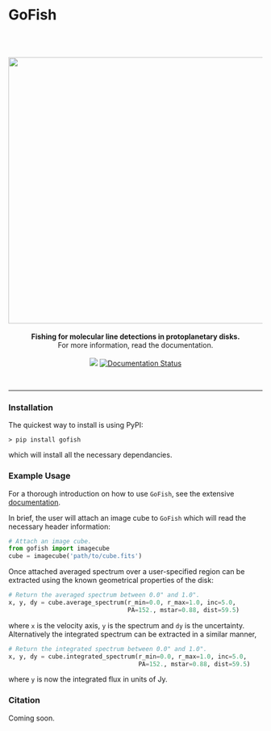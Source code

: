 # GoFish
<bR>
<p align='center'>
  <br/>
  <img src="https://github.com/richteague/gofish/blob/master/docs/_static/logo.png" width="596" height="527"><br/>
  <br>
  <b>Fishing for molecular line detections in protoplanetary disks.</b>
  <br>
  For more information, read the documentation.
  <br>
  <br>
  <a href="http://joss.theoj.org/papers/f2808d0c1cc0ffb51aa60466c896ed06">
      <img src="http://joss.theoj.org/papers/f2808d0c1cc0ffb51aa60466c896ed06/status.svg"></a>
  <a href='https://fishing.readthedocs.io/en/latest/?badge=latest'>
      <img src='https://readthedocs.org/projects/fishing/badge/?version=latest' alt='Documentation Status' />
  </a>
</p>

<br>

________________


### Installation

The quickest way to install is using PyPI:

`> pip install gofish`

which will install all the necessary dependancies.

### Example Usage

For a thorough introduction on how to use `GoFish`, see the extensive [documentation](https://fishing.readthedocs.io/en/latest/).

In brief, the user will attach an image cube to `GoFish` which will read the necessary header information:

```python
# Attach an image cube.
from gofish import imagecube
cube = imagecube('path/to/cube.fits')
```

Once attached averaged spectrum over a user-specified region can be extracted using the known geometrical properties of the disk:

```python
# Return the averaged spectrum between 0.0" and 1.0".
x, y, dy = cube.average_spectrum(r_min=0.0, r_max=1.0, inc=5.0,
                                 PA=152., mstar=0.88, dist=59.5)
```

where `x` is the velocity axis, `y` is the spectrum and `dy` is the uncertainty. Alternatively the integrated spectrum can be extracted in a similar manner,

```python
# Return the integrated spectrum between 0.0" and 1.0".
x, y, dy = cube.integrated_spectrum(r_min=0.0, r_max=1.0, inc=5.0,
                                    PA=152., mstar=0.88, dist=59.5)
```

where `y` is now the integrated flux in units of Jy.

### Citation

Coming soon.
